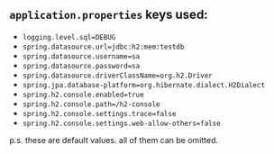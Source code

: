 ## `application.properties` keys used:

- `logging.level.sql=DEBUG`
- `spring.datasource.url=jdbc:h2:mem:testdb`
- `spring.datasource.username=sa`
- `spring.datasource.password=sa`
- `spring.datasource.driverClassName=org.h2.Driver`
- `spring.jpa.database-platform=org.hibernate.dialect.H2Dialect`
- `spring.h2.console.enabled=true`
- `spring.h2.console.path=/h2-console`
- `spring.h2.console.settings.trace=false`
- `spring.h2.console.settings.web-allow-others=false`

p.s. these are default values.
all of them can be omitted.
